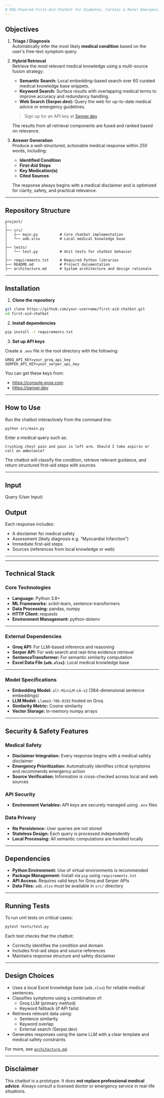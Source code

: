 ```yaml
---
# RAG-Powered First-Aid Chatbot for Diabetes, Cardiac & Renal Emergencies
---
```


## Objectives

1. **Triage / Diagnosis**  
   Automatically infer the most likely **medical condition** based on the user's free-text symptom query.
2. **Hybrid Retrieval**  
   Retrieve the most relevant medical knowledge using a multi-source fusion strategy:
   - **Semantic Search:** Local embedding-based search over 60 curated medical knowledge base snippets.
   - **Keyword Search:** Surface results with overlapping medical terms to improve accuracy and redundancy handling.
   - **Web Search (Serper.dev):** Query the web for up-to-date medical advice or emergency guidelines.

   > Sign up for an API key at [Serper.dev](https://serper.dev)

   The results from all retrieval components are fused and ranked based on relevance.

3. **Answer Generation**  
   Produce a well-structured, actionable medical response within 250 words, including:
   - **Identified Condition**  
   - **First-Aid Steps** 
   - **Key Medication(s)**  
   - **Cited Sources** 

   The response always begins with a medical disclaimer and is optimized for clarity, safety, and practical relevance.

---

## Repository Structure

```
project/
│
├── src/
│   ├── main.py          # Core chatbot implementation
│   └── adb.xlsx         # Local medical knowledge base
│
├── tests/
│   └── test.py          # Unit tests for chatbot behavior
│
├── requirements.txt     # Required Python libraries
├── README.md            # Project documentation
├── architecture.md      # System architecture and design rationale
```

---

## Installation

1. **Clone the repository**

```bash
git clone https://github.com/your-username/first-aid-chatbot.git
cd first-aid-chatbot
```

2. **Install dependencies**

```bash
pip install -r requirements.txt
```

3. **Set up API keys**

Create a `.env` file in the root directory with the following:

```
GROQ_API_KEY=your_groq_api_key
SERPER_API_KEY=your_serper_api_key
```

You can get these keys from:
- https://console.groq.com
- https://serper.dev

---

## How to Use

Run the chatbot interactively from the command line:

```bash
python src/main.py
```

Enter a medical query such as:

```
Crushing chest pain and pain in left arm. Should I take aspirin or call an ambulance?
```

The chatbot will classify the condition, retrieve relevant guidance, and return structured first-aid steps with sources.

---

## Input
Query (User Input)

## Output

Each response includes:
- A disclaimer for medical safety
- Assessment (likely diagnosis e.g. "Myocardial Infarction")
- Immediate first-aid steps
- Sources (references from local knowledge or web)

---
---

## Technical Stack

### Core Technologies

- **Language:** Python 3.8+
- **ML Frameworks:** scikit-learn, sentence-transformers
- **Data Processing:** pandas, numpy
- **HTTP Client:** requests
- **Environment Management:** python-dotenv

---

### External Dependencies

- **Groq API:** For LLM-based inference and reasoning
- **Serper API:** For web search and real-time evidence retrieval
- **SentenceTransformer:** For semantic similarity computation
- **Excel Data File (`adb.xlsx`):** Local medical knowledge base

---

### Model Specifications

- **Embedding Model:** `all-MiniLM-L6-v2` (384-dimensional sentence embeddings)
- **LLM Model:** `Llama3-70b-8192` hosted on Groq
- **Similarity Metric:** Cosine similarity
- **Vector Storage:** In-memory numpy arrays

---

## Security & Safety Features

### Medical Safety

- **Disclaimer Integration:** Every response begins with a medical safety disclaimer
- **Emergency Prioritization:** Automatically identifies critical symptoms and recommends emergency action
- **Source Verification:** Information is cross-checked across local and web sources

### API Security

- **Environment Variables:** API keys are securely managed using `.env` files

### Data Privacy

- **No Persistence:** User queries are not stored
- **Stateless Design:** Each query is processed independently
- **Local Processing:** All semantic computations are handled locally

---

## Dependencies

- **Python Environment:** Use of virtual environments is recommended
- **Package Management:** Install via `pip` using `requirements.txt`
- **API Access:** Requires valid keys for Groq and Serper APIs
- **Data Files:** `adb.xlsx` must be available in `src/` directory

---

## Running Tests

To run unit tests on critical cases:

```bash
pytest tests/test.py
```

Each test checks that the chatbot:
- Correctly identifies the condition and domain
- Includes first-aid steps and source references
- Maintains response structure and safety disclaimer

---

## Design Choices

- Uses a local Excel knowledge base (`adb.xlsx`) for reliable medical sentences.
- Classifies symptoms using a combination of:
  - Groq LLM (primary method)
  - Keyword fallback (if API fails)
- Retrieves relevant data using:
  - Sentence similarity
  - Keyword overlap
  - External search (Serper.dev)
- Generates responses using the same LLM with a clear template and medical safety constraints

For more, see [`architecture.md`](architecture.md).

---

## Disclaimer

This chatbot is a prototype. It does **not replace professional medical advice**. Always consult a licensed doctor or emergency service in real-life situations.
